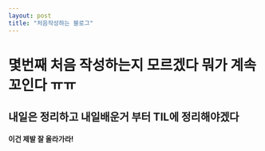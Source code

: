 ```yaml
---
layout: post
title: "처음작성하는 블로그"
---
```

# 몇번째 처음 작성하는지 모르겠다 뭐가 계속 꼬인다 ㅠㅠ 
## 내일은 정리하고 내일배운거 부터 TIL에 정리해야겠다
#### 이건 제발 잘 올라가라!
